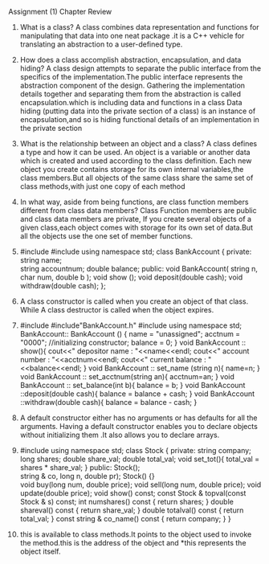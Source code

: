 



Assignment  (1)
Chapter Review
 1. What is a class?
A class combines data representation and functions  for manipulating that data into one neat package .it is a C++ vehicle for translating an abstraction to a user-defined type.
2. How does a class accomplish abstraction, encapsulation, and data hiding?
 A class design attempts to separate the public interface from the specifics of the implementation.The public interface represents the abstraction component of the design.
Gathering the implementation details together and separating them from the abstraction is called encapsulation.which is including data and functions in a class
Data hiding (putting data into the private section of a class) is an instance of encapsulation,and so is hiding functional details of an implementation in the private section
3. What is the relationship between an object and a class?
A class defines a type and how it can be used.
An object is a variable or another data which is created and used according to the class definition.
 Each new object you create contains storage for its own internal variables,the class members.But all objects of the same class share the same set of class methods,with just one copy of each method

4. In what way, aside from being functions, are class function members different from class data members?
Class Function members are public and class data members are private,
If you create several objects of a given class,each object comes with storage for its own set of data.But all the objects use the one set of member functions.



5. #include <iostream>
#include<cstring>
using namespace std;
 class BankAccount 
{
 private: 
string name;       
string accountnum;
 double balance;
 public: 
void BankAccount( string n,  char  num, double b );
void show ();
void deposit(double cash);
 void withdraw(double cash);
};


6. A class constructor is called when you create an object of that class.
While A class destructor is called when the object expires.


 7. #include <iostream>
#include"BankAccount.h"
#include <string>
using namespace std;
BankAccount:: BankAccount ()
{
	name = "unassigned";
	acctnum = "0000";        //initializing constructor;
	balance = 0;
}
void BankAccount :: show(){
	cout<<" depositor name : "<<name<<endl;
	cout<<" account number : "<<acctnum<<endl;
	cout<<" current balance : "<<balance<<endl;
} 
void BankAccount :: set_name (string n){
	name=n;
}
void BankAccount :: set_acctnum(string an){
	acctnum=an;
}
void BankAccount :: set_balance(int b){
	balance = b;
}
void BankAccount ::deposit(double cash){
	balance = balance + cash;
}
void BankAccount ::withdraw(double cash){
	balance = balance - cash;
}

8. A default constructor either has no arguments or has defaults for all the arguments. Having a default constructor enables you to declare objects without initializing them .It also allows you to declare arrays. 
9. #include <iostream>
using namespace std;
 class Stock 
{
 private:
 string company; 
long shares; 
double share_val; 
double total_val;
void set_tot(){ total_val = shares * share_val; }
 public:
 Stock();            
string & co, long n, double pr); 
Stock() {}         
void buy(long num, double price);
 void sell(long num, double price); 
void update(double price);
 void show() const; const Stock & topval(const Stock & s) const; 
int numshares() const { return shares; } 
double shareval() const { return share_val; }
 double totalval() const { return total_val; }
 const string & co_name() const { return company; } }
10. this  is available to class methods.It points to the object used to invoke the method.this is the address of the object
and *this represents the object itself.

